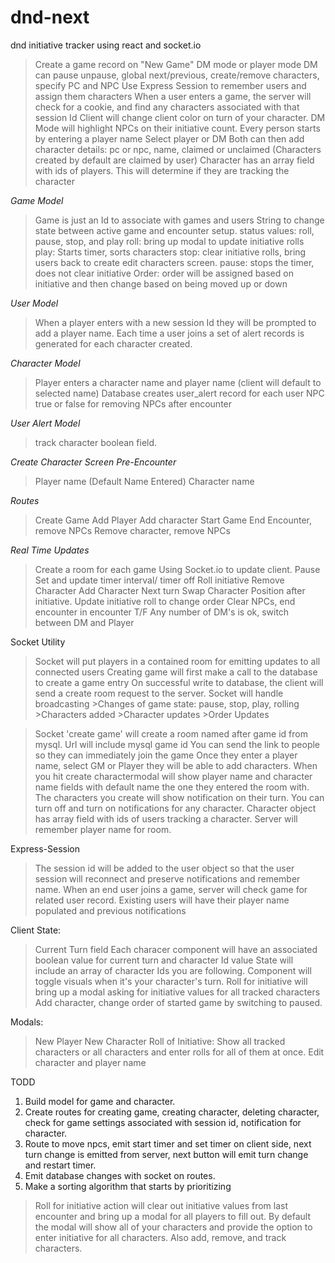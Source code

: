 # dnd-next
dnd initiative tracker using react and socket.io



> Create a game record on "New Game" 
> DM mode or player mode
> DM can pause unpause, global next/previous, create/remove characters, specify PC and NPC
> Use Express Session to remember users and assign them characters
> When a user enters a game, the server will check for a cookie, and find any characters associated with that session Id
> Client will change client color on turn of your character. 
> DM Mode will highlight NPCs on their initiative count.
> Every person starts by entering a player name
> Select player or DM
> Both can then add character details: pc or npc, name, claimed or unclaimed (Characters created by default are claimed by user) 
> Character has an array field with ids of players. This will determine if they are tracking the character

*Game Model*
> Game is just an Id to associate with games and users
> String to change state between active game and encounter setup.
> status values: roll, pause, stop, and play
> roll: bring up modal to update initiative rolls
> play: Starts timer, sorts characters
> stop: clear initiative rolls, bring users back to create edit characters screen.
> pause: stops the timer, does not clear initiative
> Order: order will be assigned based on initiative and then change based on being moved up or down

*User Model*
> When a player enters with a new session Id they will be prompted to add a player name.
> Each time a user joins a set of alert records is generated for each character created.

*Character Model*
> Player enters a character name and player name (client will default to selected name)
> Database creates user_alert record for each user
> NPC true or false for removing NPCs after encounter

*User Alert Model*
> track character boolean field.

*Create Character Screen Pre-Encounter*
> Player name (Default Name Entered)
> Character name

*Routes*
> Create Game
> Add Player
> Add character
> Start Game
> End Encounter, remove NPCs
> Remove character, remove NPCs

*Real Time Updates*
> Create a room for each game
> Using Socket.io to update client. 
> Pause
> Set and update timer interval/ timer off
> Roll initiative
> Remove Character
> Add Character
> Next turn
> Swap Character Position after initiative.
> Update initiative roll to change order
> Clear NPCs, end encounter
> in encounter T/F
> Any number of DM's is ok, switch between DM and Player



Socket Utility
> Socket will put players in a contained room for emitting updates to all connected users
> Creating game will first make a call to the database to create a game entry
> On successful write to database, the client will send a create room request to the server.
> Socket will handle broadcasting
    >Changes of game state: pause, stop, play, rolling
    >Characters added
    >Character updates
    >Order Updates


> Socket 'create game' will create a room named after game id from mysql.
> Url will include mysql game id
> You can send the link to people so they can immediately join the game
> Once they enter a player name, select GM or Player they will be able to add characters. 
> When you hit create charactermodal will show player name and character name fields with default name the one they entered the room with. 
> The characters you create will show notification on their turn. 
> You can turn off and turn on notifications for any character.
> Character object has array field with ids of users tracking a character.
> Server will remember player name for room.


Express-Session
> The session id will be added to the user object so that the user session will reconnect and preserve notifications and remember name.
> When an end user joins a game, server will check game for related user record.
> Existing users will have their player name populated and previous notifications 

Client State:
> Current Turn field 
> Each characer component will have an associated boolean value for current turn and character Id value
> State will include an array of character Ids you are following.
> Component will toggle visuals when it's your character's turn. 
> Roll for initiative will bring up a modal asking for initiative values for all tracked characters
> Add character, change order of started game by switching to paused. 

Modals:
> New Player
> New Character
> Roll of Initiative: Show all tracked characters or all characters and enter rolls for all of them at once.
> Edit character and player name

TODD
1. Build model for game and character.
2. Create routes for creating game, creating character, deleting character, check for game settings associated with session id, notification for character.
3. Route to move npcs, emit start timer and set timer on client side, next turn change is emitted from server, next button will emit turn change and restart timer. 
4. Emit database changes with socket on routes. 
5. Make a sorting algorithm that starts by prioritizing 

> Roll for initiative action will clear out initiative values from last encounter and bring up a modal for all players to fill out. By default the modal will show all of your characters and provide the option to enter initiative for all characters. Also add, remove, and track characters. 